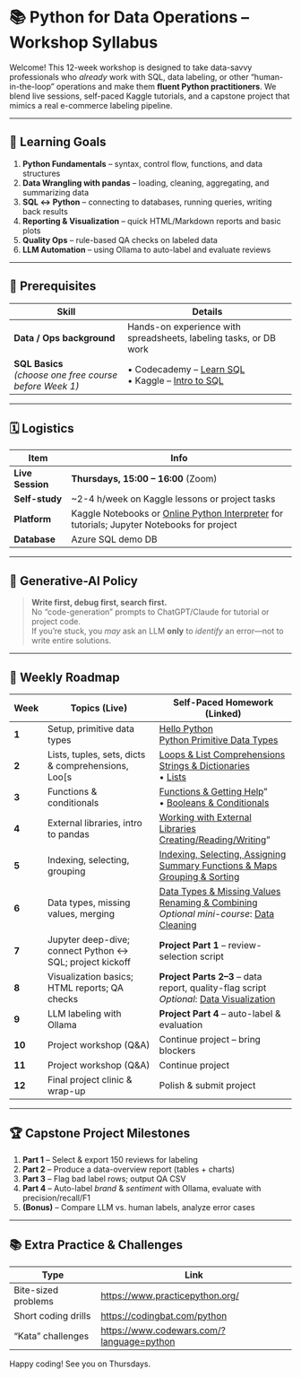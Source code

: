 # 📚 Python for Data Operations – Workshop Syllabus

Welcome! This 12-week workshop is designed to take data-savvy professionals who *already* work with SQL, data labeling, or other “human-in-the-loop” operations and make them **fluent Python practitioners**. We blend live sessions, self-paced Kaggle tutorials, and a capstone project that mimics a real e-commerce labeling pipeline.

---

## 🎯 Learning Goals

1. **Python Fundamentals** – syntax, control flow, functions, and data structures  
2. **Data Wrangling with pandas** – loading, cleaning, aggregating, and summarizing data  
3. **SQL ↔ Python** – connecting to databases, running queries, writing back results  
4. **Reporting & Visualization** – quick HTML/Markdown reports and basic plots  
5. **Quality Ops** – rule-based QA checks on labeled data  
6. **LLM Automation** – using Ollama to auto-label and evaluate reviews  

---

## 📝 Prerequisites

| Skill | Details |
|-------|---------|
| **Data / Ops background** | Hands-on experience with spreadsheets, labeling tasks, or DB work |
| **SQL Basics** <br> *(choose one free course before Week 1)* | • Codecademy – [Learn SQL](https://www.codecademy.com/learn/learn-sql) <br>• Kaggle – [Intro to SQL](https://www.kaggle.com/learn/intro-to-sql) |

---

## 🗓 Logistics

| Item | Info |
|------|------|
| **Live Session** | **Thursdays, 15:00 – 16:00** (Zoom) |
| **Self-study** | ~2-4 h/week on Kaggle lessons or project tasks |
| **Platform** | Kaggle Notebooks or [Online Python Interpreter](https://www.online-python.com/) for tutorials; Jupyter Notebooks for project |
| **Database** | Azure SQL demo DB |

---

## 🤖 Generative-AI Policy

> **Write first, debug first, search first.**  
> No “code-generation” prompts to ChatGPT/Claude for tutorial or project code.  
> If you’re stuck, you *may* ask an LLM **only** to *identify* an error—not to write entire solutions.

---

## 📆 Weekly Roadmap

| Week | Topics (Live) | Self-Paced Homework (Linked) |
|------|---------------|------------------------------|
| **1** | Setup, primitive data types | [Hello Python](https://www.kaggle.com/code/colinmorris/hello-python) <br> [Python Primitive Data Types](https://pieriantraining.com/python-primitive-data-types-a-comprehensive-tutorial/) |
| **2** | Lists, tuples, sets, dicts & comprehensions, Loo[s | [Loops & List Comprehensions](https://www.kaggle.com/code/colinmorris/loops-and-list-comprehensions) <br>[Strings & Dictionaries](https://www.kaggle.com/code/colinmorris/strings-and-dictionaries)  <br>• [Lists](https://www.kaggle.com/code/colinmorris/lists)  |
| **3** | Functions & conditionals | [Functions & Getting Help](https://www.kaggle.com/code/colinmorris/functions-and-getting-help)” <br>• [Booleans & Conditionals](https://www.kaggle.com/code/colinmorris/booleans-and-conditionals) |
| **4** | External libraries, intro to pandas | [Working with External Libraries](https://www.kaggle.com/code/colinmorris/working-with-external-libraries) <br>[Creating/Reading/Writing](https://www.kaggle.com/code/residentmario/creating-reading-and-writing)” |
| **5** | Indexing, selecting, grouping | [Indexing, Selecting, Assigning](https://www.kaggle.com/code/residentmario/indexing-selecting-assigning) <br>[Summary Functions & Maps](https://www.kaggle.com/code/residentmario/summary-functions-and-maps) <br>[Grouping & Sorting](https://www.kaggle.com/code/residentmario/grouping-and-sorting) |
| **6** | Data types, missing values, merging | [Data Types & Missing Values](https://www.kaggle.com/code/residentmario/data-types-and-missing-values) <br>[Renaming & Combining](https://www.kaggle.com/code/residentmario/renaming-and-combining) <br>*Optional mini-course*: [Data Cleaning](https://www.kaggle.com/learn/data-cleaning) |
| **7** | Jupyter deep-dive; connect Python ↔ SQL; project kickoff | **Project Part 1** – review-selection script |
| **8** | Visualization basics; HTML reports; QA checks | **Project Parts 2–3** – data report, quality-flag script <br>*Optional*: [Data Visualization](https://www.kaggle.com/learn/data-visualization) |
| **9** | LLM labeling with Ollama | **Project Part 4** – auto-label & evaluation |
| **10** | Project workshop (Q&A) | Continue project – bring blockers |
| **11** | Project workshop (Q&A) | Continue project |
| **12** | Final project clinic & wrap-up | Polish & submit project |

---

## 🏆 Capstone Project Milestones

1. **Part 1** – Select & export 150 reviews for labeling  
2. **Part 2** – Produce a data-overview report (tables + charts)  
3. **Part 3** – Flag bad label rows; output QA CSV  
4. **Part 4** – Auto-label *brand* & *sentiment* with Ollama, evaluate with precision/recall/F1  
5. **(Bonus)** – Compare LLM vs. human labels, analyze error cases  

---

## 📚 Extra Practice & Challenges

| Type | Link |
|------|------|
| Bite-sized problems | <https://www.practicepython.org/> |
| Short coding drills | <https://codingbat.com/python> |
| “Kata” challenges | <https://www.codewars.com/?language=python> |

Happy coding! See you on Thursdays.

